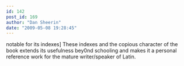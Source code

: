 ```yaml
---
id: 142
post_id: 169
author: "Dan Sheerin"
date: "2009-05-08 19:28:45"
---
```

notable for its indexes] These indexes and the copious character of the book extends its usefulness bey0nd schooling and makes it a personal reference work for the mature writer/speaker of Latin.
